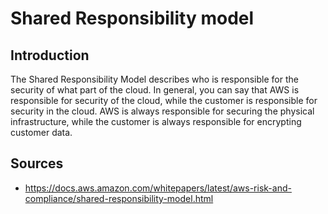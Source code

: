 # Shared Responsibility model

## Introduction
The Shared Responsibility Model describes who is responsible for the security of what part of the cloud. In general, you can say that AWS is responsible for security of the cloud, while the customer is responsible for security in the cloud. AWS is always responsible for securing the physical infrastructure, while the customer is always responsible for encrypting customer data.

## Sources
- https://docs.aws.amazon.com/whitepapers/latest/aws-risk-and-compliance/shared-responsibility-model.html